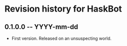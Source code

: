 # Revision history for HaskBot

## 0.1.0.0 -- YYYY-mm-dd

* First version. Released on an unsuspecting world.
